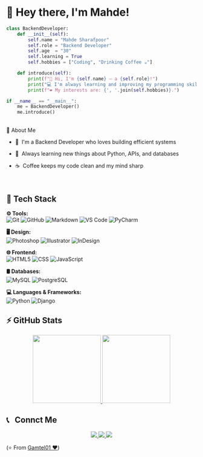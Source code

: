 # 👋 Hey there, I'm Mahde!

```python
class BackendDeveloper:
    def __init__(self):
        self.name = "Mahde Sharafpoor"
        self.role = "Backend Developer"
        self.age  = "30"
        self.learning = True
        self.hobbies = ["Coding", "Drinking Coffee ☕"]

    def introduce(self):
        print(f"👋 Hi, I'm {self.name} — a {self.role}!")
        print("💻 I'm always learning and improving my programming skills.")
        print(f"❤️ My interests are: {', '.join(self.hobbies)}.")

if __name__ == "__main__":
    me = BackendDeveloper()
    me.introduce()
```
<br>
🧠 About Me

- 💼&nbsp; I'm a Backend Developer who loves building efficient systems

- 🚀&nbsp; Always learning new things about Python, APIs, and databases

- ☕&nbsp;  Coffee keeps my code clean and my mind sharp

<br>

## 🔧 Tech Stack  

**⚙️ Tools:**  
![Git](https://img.shields.io/badge/-Git-333333?style=flat&logo=git)
![GitHub](https://img.shields.io/badge/-GitHub-333333?style=flat&logo=github)
![Markdown](https://img.shields.io/badge/-Markdown-333333?style=flat&logo=markdown)
![VS Code](https://img.shields.io/badge/-VS%20Code-333333?style=flat&logo=visual-studio-code&logoColor=007ACC)
![PyCharm](https://img.shields.io/badge/-PyCharm-333333?style=flat&logo=pycharm&logoColor=21D789)

**🖥 Design:**  
![Photoshop](https://img.shields.io/badge/-Photoshop-333333?style=flat&logo=adobe-photoshop)
![Illustrator](https://img.shields.io/badge/-Illustrator-333333?style=flat&logo=adobe-illustrator)
![InDesign](https://img.shields.io/badge/-InDesign-333333?style=flat&logo=adobe-indesign)

**🌐 Frontend:**  
![HTML5](https://img.shields.io/badge/-HTML5-333333?style=flat&logo=HTML5)
![CSS](https://img.shields.io/badge/-CSS-333333?style=flat&logo=CSS3&logoColor=1572B6)
![JavaScript](https://img.shields.io/badge/-JavaScript-333333?style=flat&logo=javascript)

**🛢 Databases:**  
![MySQL](https://img.shields.io/badge/-MySQL-333333?style=flat&logo=mysql)
![PostgreSQL](https://img.shields.io/badge/-PostgreSQL-333333?style=flat&logo=postgresql&logoColor=336791)

**💻 Languages & Frameworks:**  
![Python](https://img.shields.io/badge/-Python-333333?style=flat&logo=python)
![Django](https://img.shields.io/badge/-Django-333333?style=flat&logo=django&logoColor=092E20)

## ⚡️ GitHub Stats  

<p align="center">
  <a href="https://github.com/mahde-sharafpoor">
    <img height="180em" src="https://github-readme-stats.vercel.app/api?username=mahde-sharafpoor&show_icons=true&theme=radical" />
    <img height="180em" src="https://github-readme-stats.vercel.app/api/top-langs/?username=mahde-sharafpoor&layout=compact&theme=radical" />
  </a>
</p>

<h2>📞 &nbsp; Connct Me </h2>

<p align="center">
  <a href="https://gamtelo1.ir/">
    <img src="https://img.shields.io/badge/Website-www.Gamtel01.ir-blue?style=flat&logo=google-chrome" />
  </a>
  <a href="https://instagram.com/Mehde_sharafpoor/">
    <img src="https://img.shields.io/badge/Instagram-@Mehde_sharafpoor-red?style=flat&logo=instagram" />
  </a>
  <a href="https://t.me/Mahde72/">
    <img src="https://img.shields.io/badge/Telegram-@Mahde72-blue?style=flat&logo=telegram" />
  </a>
</p>

(⭐️ From [Gamtel01 ❤️](https://Gamtel01.ir/))
